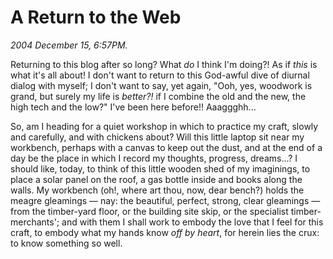 A Return to the Web
===================

*2004 December 15, 6:57PM.*

Returning to this blog after so long? What *do* I think I'm doing?!
As if *this* is what it's all about!
I don't want to return to this God-awful dive of diurnal dialog with myself;
I don't want to say, yet again, "Ooh, yes, woodwork is grand,
but surely my life is *better?!* if I combine the old and the new, the high tech and the low?"
I've been here before!! Aaaggghh...

So, am I heading for a quiet workshop in which to practice my craft,
slowly and carefully, and with chickens about?
Will this little laptop sit near my workbench,
perhaps with a canvas to keep out the dust,
and at the end of a day be the place in which I record my thoughts, progress, dreams...?
I should like, today, to think of this little wooden shed of my imaginings,
to place a solar panel on the roof, a gas bottle inside and books along the walls.
My workbench (oh!, where art thou, now, dear bench?) holds the meagre gleamings —
nay: the beautiful, perfect, strong, clear gleamings —
from the timber-yard floor, or the building site skip,
or the specialist timber-merchants';
and with them I shall work to embody the love that I feel for this craft,
to embody what my hands know *off by heart*, for herein lies the crux:
to know something so well.
